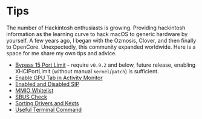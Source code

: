 # Tips

The number of Hackintosh enthusiasts is growing. Providing hackintosh information as the learning curve to hack macOS to generic hardware by yourself. A few years ago, I began with the Ozmosis, Clover, and then finally to OpenCore. Unexpectedly, this community expanded worldwide. Here is a space for me share my own tips and advice.

- [Bypass 15 Port Limit](https://github.com/iamyounix/msimagb460_tomahawk/blob/main/oc_tips/bypass%2015%20port%20limit.md) - require `v0.9.2` and below, future release, enabling XHCIPortLimit (without manual `kernel`/`patch`) is sufficient.
- [Enable GPU Tab in Activity Monitor](https://github.com/iamyounix/msimagb460_tomahawk/blob/main/oc_tips/enable%20gpu%20tab%20in%20activity%20monitor.md)
- [Enabled and Disabled SIP](https://github.com/iamyounix/msimagb460_tomahawk/blob/main/oc_tips/enabled%20and%20disabled%20SIP.md)
- [MMIO Whitelist](https://github.com/iamyounix/msimagb460_tomahawk/blob/main/oc_tips/mmio%20whitelist.md)
- [SBUS Check](https://github.com/iamyounix/msimagb460_tomahawk/blob/main/oc_tips/sbus%20check.md)
- [Sorting Drivers and Kexts](https://github.com/iamyounix/msimagb460_tomahawk/blob/main/oc_tips/sorting%20drivers%20and%20kext.md)
- [Useful Terminal Command](https://github.com/iamyounix/msimagb460_tomahawk/blob/main/oc_tips/useful%20terminal%20command.md)
